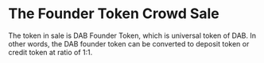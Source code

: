 # The Founder Token Crowd Sale

The token in sale is DAB Founder Token, which is universal token of DAB. In other words, the DAB founder token can be converted to deposit token or credit token at ratio of 1:1.
